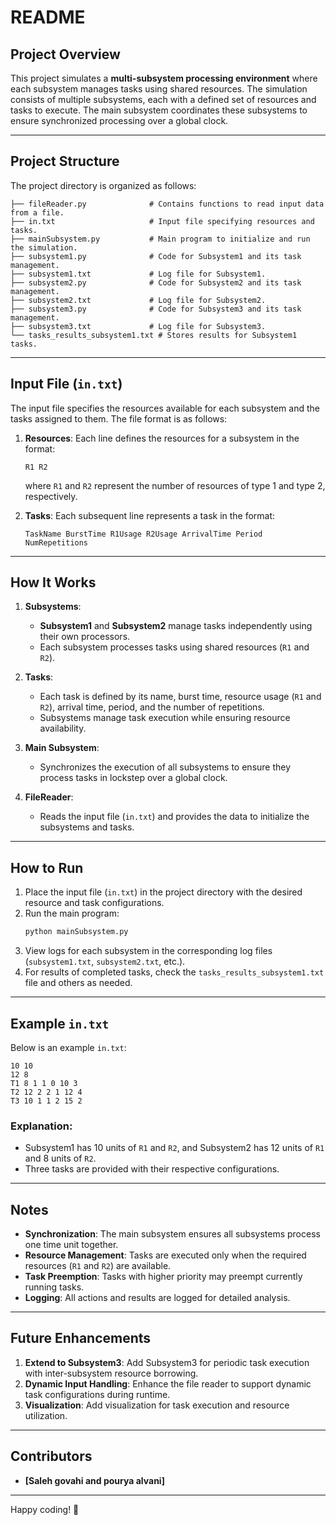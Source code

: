 # README

## Project Overview

This project simulates a **multi-subsystem processing environment** where each subsystem manages tasks using shared resources. The simulation consists of multiple subsystems, each with a defined set of resources and tasks to execute. The main subsystem coordinates these subsystems to ensure synchronized processing over a global clock.

---

## Project Structure

The project directory is organized as follows:

```
├── fileReader.py              # Contains functions to read input data from a file.
├── in.txt                     # Input file specifying resources and tasks.
├── mainSubsystem.py           # Main program to initialize and run the simulation.
├── subsystem1.py              # Code for Subsystem1 and its task management.
├── subsystem1.txt             # Log file for Subsystem1.
├── subsystem2.py              # Code for Subsystem2 and its task management.
├── subsystem2.txt             # Log file for Subsystem2.
├── subsystem3.py              # Code for Subsystem3 and its task management.
├── subsystem3.txt             # Log file for Subsystem3.
└── tasks_results_subsystem1.txt # Stores results for Subsystem1 tasks.
```

---

## Input File (`in.txt`)

The input file specifies the resources available for each subsystem and the tasks assigned to them. The file format is as follows:

1. **Resources**: Each line defines the resources for a subsystem in the format:
   ```
   R1 R2
   ```
   where `R1` and `R2` represent the number of resources of type 1 and type 2, respectively.

2. **Tasks**: Each subsequent line represents a task in the format:
   ```
   TaskName BurstTime R1Usage R2Usage ArrivalTime Period NumRepetitions
   ```

---

## How It Works

1. **Subsystems**:
   - **Subsystem1** and **Subsystem2** manage tasks independently using their own processors.
   - Each subsystem processes tasks using shared resources (`R1` and `R2`).

2. **Tasks**:
   - Each task is defined by its name, burst time, resource usage (`R1` and `R2`), arrival time, period, and the number of repetitions.
   - Subsystems manage task execution while ensuring resource availability.

3. **Main Subsystem**:
   - Synchronizes the execution of all subsystems to ensure they process tasks in lockstep over a global clock.

4. **FileReader**:
   - Reads the input file (`in.txt`) and provides the data to initialize the subsystems and tasks.

---

## How to Run

1. Place the input file (`in.txt`) in the project directory with the desired resource and task configurations.
2. Run the main program:
   ```bash
   python mainSubsystem.py
   ```
3. View logs for each subsystem in the corresponding log files (`subsystem1.txt`, `subsystem2.txt`, etc.).
4. For results of completed tasks, check the `tasks_results_subsystem1.txt` file and others as needed.

---

## Example `in.txt`

Below is an example `in.txt`:

```
10 10
12 8
T1 8 1 1 0 10 3
T2 12 2 2 1 12 4
T3 10 1 1 2 15 2
```

### Explanation:
- Subsystem1 has 10 units of `R1` and `R2`, and Subsystem2 has 12 units of `R1` and 8 units of `R2`.
- Three tasks are provided with their respective configurations.

---

## Notes

- **Synchronization**: The main subsystem ensures all subsystems process one time unit together.
- **Resource Management**: Tasks are executed only when the required resources (`R1` and `R2`) are available.
- **Task Preemption**: Tasks with higher priority may preempt currently running tasks.
- **Logging**: All actions and results are logged for detailed analysis.

---

## Future Enhancements

1. **Extend to Subsystem3**: Add Subsystem3 for periodic task execution with inter-subsystem resource borrowing.
2. **Dynamic Input Handling**: Enhance the file reader to support dynamic task configurations during runtime.
3. **Visualization**: Add visualization for task execution and resource utilization.

---

## Contributors

- **[Saleh govahi and pourya alvani]**


--- 

Happy coding! 🚀

